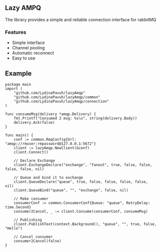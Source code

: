 ## Lazy AMPQ

The library provides a simple and reliable connection interface for rabbitMQ

### Features

* Simple interface
* Channel pooling
* Automatic reconnect
* Easy to use

## Example

```
package main
import (
    "github.com/LydinaPavuh/lazyAmqp"
    "github.com/LydinaPavuh/lazyAmqp/common"
    "github.com/LydinaPavuh/lazyAmqp/connection"
)

func consumeMsg(delivery *amqp.Delivery) {
    fmt.Printf("Consumed 2 msg: %s\n", string(delivery.Body))
    delivery.Ack(false)
}

func main() {
    conf := common.RmqConfig{Url: "amqp://rmuser:rmpassword@127.0.0.1:5672"}
    client := lazyAmqp.NewClient(&conf)
    client.Connect()
    
    // Declare Exchange
    client.ExchangeDeclare("exchange", "fanout", true, false, false, false, false, nil)
    
    // Queue and bind it to exchange
    client.QueueDeclare("queue", true, false, false, false, false, nil)
    client.QueueBind("queue", "", "exchange", false, nil)
    
    // Make consumer
    consumerConf := common.ConsumerConf{Queue: "queue", RetryDelay: time.Second}
    consumer2Cancel, _ := client.Consume(consumerConf, consumeMsg)
    
    // Publishing
    client.PublishText(context.Background(), "queue", "", true, false, "Hello")
    
    // Cancel consumer
    consumer2Cancel(false)
}
```